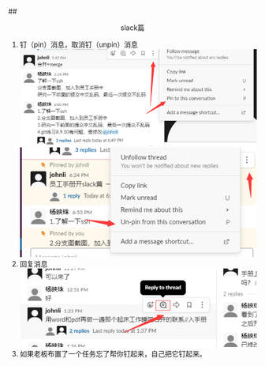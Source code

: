 ##<center>slack篇</center>
1. 钉（pin）消息，取消钉（unpin）消息
![img](img/pin.jpg )
![img](img/unpin.jpg )
2. 回复消息
![img](img/回复消息.jpg )
3. 如果老板布置了一个任务忘了帮你钉起来，自己把它钉起来。